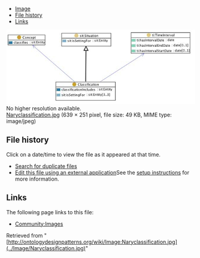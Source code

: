 * [Image](../Image/Naryclassification.jpg#file)
* [File history](../Image/Naryclassification.jpg#filehistory)
* [Links](../Image/Naryclassification.jpg#filelinks)

[![Image:Naryclassification.jpg](../images/2/2b/Naryclassification.jpg)](../images/2/2b/Naryclassification.jpg)  
No higher resolution available.  
[Naryclassification.jpg](../images/2/2b/Naryclassification.jpg)‎ (639 × 251 pixel, file size: 49 KB, MIME type: image/jpeg)

## File history

Click on a date/time to view the file as it appeared at that time.



  
* [Search for duplicate files](http://ontologydesignpatterns.org/wiki/Special:FileDuplicateSearch/Naryclassification.jpg "Special:FileDuplicateSearch/Naryclassification.jpg")
* [Edit this file using an external application](http://ontologydesignpatterns.org/wiki/index.php?title=Image:Naryclassification.jpg&action=edit&externaledit=true&mode=file "Image:Naryclassification.jpg")See the [setup instructions](http://www.mediawiki.org/wiki/Manual:External_editors "http://www.mediawiki.org/wiki/Manual:External_editors") for more information.

## Links



The following page links to this file:


* [Community:Images](../Community/Images "Community:Images")


Retrieved from "[http://ontologydesignpatterns.org/wiki/Image:Naryclassification.jpg](../Image/Naryclassification.jpg)"